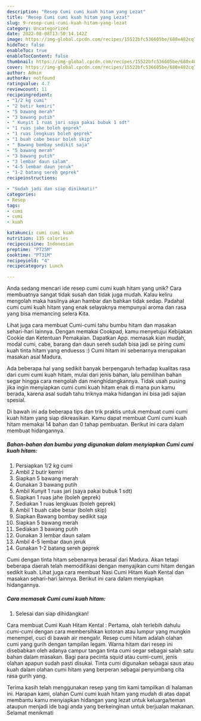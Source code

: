 ```yaml
---
description: "Resep Cumi cumi kuah hitam yang Lezat"
title: "Resep Cumi cumi kuah hitam yang Lezat"
slug: 9-resep-cumi-cumi-kuah-hitam-yang-lezat
category: Uncategorized
date: 2022-08-08T13:50:14.142Z
image: https://img-global.cpcdn.com/recipes/15522bfc536605be/680x482cq70/cumi-cumi-kuah-hitam-foto-resep-utama.jpg
hideToc: false
enableToc: true
enableTocContent: false
thumbnail: https://img-global.cpcdn.com/recipes/15522bfc536605be/680x482cq70/cumi-cumi-kuah-hitam-foto-resep-utama.jpg
cover: https://img-global.cpcdn.com/recipes/15522bfc536605be/680x482cq70/cumi-cumi-kuah-hitam-foto-resep-utama.jpg
author: Admin
authorAv: notfound
ratingvalue: 4.7
reviewcount: 11
recipeingredient:
- "1/2 kg cumi"
- "2 butir kemiri"
- "5 bawang merah"
- "3 bawang putih"
- " Kunyit 1 ruas jari saya pakai bubuk 1 sdt"
- "1 ruas jahe boleh geprek"
- "1 ruas lengkuas boleh geprek"
- "1 buah cabe besar boleh skip"
- " Bawang bombay sedikit saja"
- "5 bawang merah"
- "3 bawang putih"
- "3 lembar daun salam"
- "4-5 lembar daun jeruk"
- "1-2 batang sereh geprek"
recipeinstructions:

- "Sudah jadi dan siap dinikmati!"
categories:
- Resep
tags:
- cumi
- cumi
- kuah

katakunci: cumi cumi kuah 
nutrition: 135 calories
recipecuisine: Indonesian
preptime: "PT25M"
cooktime: "PT31M"
recipeyield: "4"
recipecategory: Lunch

---
```





Anda sedang mencari ide resep cumi cumi kuah hitam yang unik? Cara membuatnya sangat tidak susah dan tidak juga mudah. Kalau keliru mengolah maka hasilnya akan hambar dan bahkan tidak sedap. Padahal cumi cumi kuah hitam yang enak selayaknya mempunyai aroma dan rasa yang bisa memancing selera Kita.





Lihat juga cara membuat Cumi-cumi tahu bumbu hitam dan masakan sehari-hari lainnya. Dengan memakai Cookpad, kamu menyetujui Kebijakan Cookie dan Ketentuan Pemakaian. Dapatkan App. memasak kian mudah, modal cumi, cabe, barang dan daun sereh sudah bisa jadi se piring cumi kuah tinta hitam yang enduesss :) Cumi hitam ini sebenarnya merupakan masakan asal Madura.

Ada beberapa hal yang sedikit banyak berpengaruh terhadap kualitas rasa dari cumi cumi kuah hitam, mulai dari jenis bahan, lalu pemilihan bahan segar hingga cara mengolah dan menghidangkannya. Tidak usah pusing jika ingin menyiapkan cumi cumi kuah hitam enak di mana pun kamu berada, karena asal sudah tahu triknya maka hidangan ini bisa jadi sajian spesial.






Di bawah ini ada beberapa tips dan trik praktis untuk membuat cumi cumi kuah hitam yang siap dikreasikan. Kamu dapat membuat Cumi cumi kuah hitam memakai 14 bahan dan 0 tahap pembuatan. Berikut ini cara dalam membuat hidangannya.

<!--inarticleads1-->

##### Bahan-bahan dan bumbu yang digunakan dalam menyiapkan Cumi cumi kuah hitam:

1. Persiapkan 1/2 kg cumi
1. Ambil 2 butir kemiri
1. Siapkan 5 bawang merah
1. Gunakan 3 bawang putih
1. Ambil  Kunyit 1 ruas jari (saya pakai bubuk 1 sdt)
1. Siapkan 1 ruas jahe (boleh geprek)
1. Sediakan 1 ruas lengkuas (boleh geprek)
1. Ambil 1 buah cabe besar (boleh skip)
1. Siapkan  Bawang bombay sedikit saja
1. Siapkan 5 bawang merah
1. Sediakan 3 bawang putih
1. Gunakan 3 lembar daun salam
1. Ambil 4-5 lembar daun jeruk
1. Gunakan 1-2 batang sereh geprek


Cumi dengan tinta hitam sebenarnya berasal dari Madura. Akan tetapi beberapa daerah telah memodifikasi dengan menyajikan cumi hitam dengan sedikit kuah. Lihat juga cara membuat Nasi Cumi Hitam Kuah Kental dan masakan sehari-hari lainnya. Berikut ini cara dalam menyiapkan hidangannya. 

<!--inarticleads2-->

##### Cara memasak Cumi cumi kuah hitam:


1. Selesai dan siap dihidangkan!

Cara membuat Cumi Kuah Hitam Kental : Pertama, olah terlebih dahulu cumi-cumi dengan cara membersihkan kotoran atau lumpur yang mungkin menempel, cuci di bawah air mengalir. Resep cumi hitam adalah olahan cumi yang gurih dengan tampilan legam. Warna hitam dari resep ini disebabkan oleh adanya campur tangan tinta cumi segar sebagai salah satu bahan dalam masakan. Bagi para pecinta squid atau cumi-cumi, jenis olahan apapun sudah pasti disukai. Tinta cumi digunakan sebagai saus atau kuah dalam olahan cumi hitam yang berperan sebagai penyumbang cita rasa gurih yang. 

Terima kasih telah menggunakan resep yang tim kami tampilkan di halaman ini. Harapan kami, olahan Cumi cumi kuah hitam yang mudah di atas dapat membantu kamu menyiapkan hidangan yang lezat untuk keluarga/teman ataupun menjadi ide bagi anda yang berkeinginan untuk berjualan makanan. Selamat menikmati
